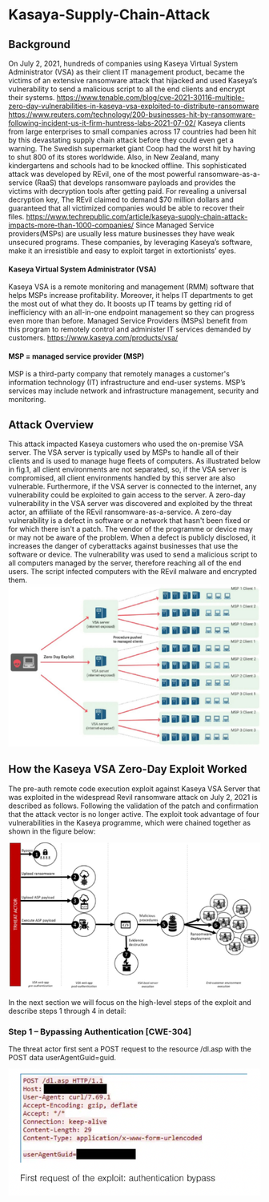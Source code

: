 # Kasaya-Supply-Chain-Attack

## Background
On July 2, 2021, hundreds of companies using Kaseya Virtual System Administrator (VSA) as their client IT management product,  became the victims of an extensive ransomware attack that hijacked and used Kaseya’s vulnerability to send a malicious script to all the end clients and encrypt their systems. 
https://www.tenable.com/blog/cve-2021-30116-multiple-zero-day-vulnerabilities-in-kaseya-vsa-exploited-to-distribute-ransomware
https://www.reuters.com/technology/200-businesses-hit-by-ransomware-following-incident-us-it-firm-huntress-labs-2021-07-02/
Kaseya clients from large enterprises to small companies across 17 countries had been hit by this devastating supply chain attack before they could even get a warning. The Swedish supermarket giant Coop had the worst hit by having to shut 800 of its stores worldwide. Also, in New Zealand, many kindergartens and schools had to be knocked offline.
This sophisticated attack was developed by REvil, one of the most powerful ransomware-as-a-service (RaaS) that develops ransomware payloads and provides the victims with decryption tools after getting paid. For revealing a universal decryption key, The REvil claimed to demand $70 million dollars and guaranteed that all victimized companies would be able to recover their files.
https://www.techrepublic.com/article/kaseya-supply-chain-attack-impacts-more-than-1000-companies/
Since Managed Service providers(MSPs) are usually less mature businesses they have weak unsecured programs. These companies, by leveraging Kaseya’s software, make it an irresistible and easy to exploit target in extortionists’ eyes.

#### Kaseya Virtual System Administrator (VSA)
Kaseya VSA is a remote monitoring and management (RMM) software that helps MSPs increase profitability. Moreover, it helps IT departments to get the most out of what they do. It boosts up IT teams by getting rid of inefficiency with an all-in-one endpoint management so they can progress even more than before. Managed Service Providers (MSPs) benefit from this program to remotely control and administer IT services demanded by customers. 
https://www.kaseya.com/products/vsa/

#### MSP = managed service provider (MSP)
MSP is a third-party company that remotely manages a customer's information technology (IT) infrastructure and end-user systems. MSP’s services may include network and infrastructure management, security and monitoring.

## Attack Overview
This attack impacted Kaseya customers who used the on-premise VSA server. The VSA server is typically used by MSPs to handle all of their clients and is used to manage huge fleets of computers. As illustrated below in fig.1, all client environments are not separated, so, if the VSA server is compromised, all client environments handled by this server are also vulnerable.
Furthermore, if the VSA server is connected to the internet, any vulnerability could be exploited to gain access to the server. 
A zero-day vulnerability in the VSA server was discovered and exploited by the threat actor, an affiliate of the REvil ransomware-as-a-service. A zero-day vulnerability is a defect in software or a network that hasn't been fixed or for which there isn't a patch. The vendor of the programme or device may or may not be aware of the problem. When a defect is publicly disclosed, it increases the danger of cyberattacks against businesses that use the software or device. 
The vulnerability was used to send a malicious script to all computers managed by the server, therefore reaching all of the end users. The script infected computers with the REvil malware and encrypted them.
![Overview of the attack](images/image1-edited.jpg)


            
## How the Kaseya VSA Zero-Day Exploit Worked
The pre-auth remote code execution exploit against Kaseya VSA Server that was exploited in the widespread Revil ransomware attack on July 2, 2021 is described as follows. Following the validation of the patch and confirmation that the attack vector is no longer active. The exploit took advantage of four vulnerabilities in the Kaseya programme, which were chained together as shown in the figure below:


![](images/image2-edited.jpg)

In the next section we will focus on the high-level steps of the exploit and describe steps 1 through 4 in detail:

### Step 1 – Bypassing Authentication [CWE-304]

The threat actor first sent a POST request to the resource /dl.asp with the POST data userAgentGuid=guid.

![](images/1.png)

